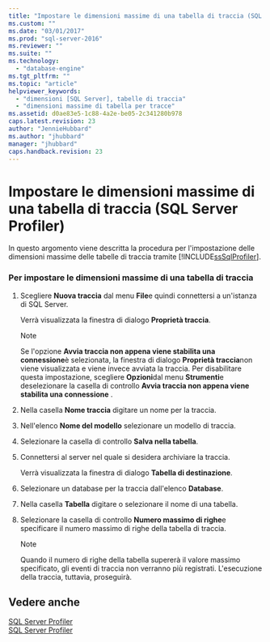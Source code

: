 ```yaml
---
title: "Impostare le dimensioni massime di una tabella di traccia (SQL Server Profiler) | Microsoft Docs"
ms.custom: ""
ms.date: "03/01/2017"
ms.prod: "sql-server-2016"
ms.reviewer: ""
ms.suite: ""
ms.technology: 
  - "database-engine"
ms.tgt_pltfrm: ""
ms.topic: "article"
helpviewer_keywords: 
  - "dimensioni [SQL Server], tabelle di traccia"
  - "dimensioni massime di tabella per tracce"
ms.assetid: d0ae83e5-1c88-4a2e-be05-2c341280b978
caps.latest.revision: 23
author: "JennieHubbard"
ms.author: "jhubbard"
manager: "jhubbard"
caps.handback.revision: 23
---
```

# Impostare le dimensioni massime di una tabella di traccia (SQL Server Profiler)
  In questo argomento viene descritta la procedura per l'impostazione delle dimensioni massime delle tabelle di traccia tramite [!INCLUDE[ssSqlProfiler](../../includes/sssqlprofiler-md.md)].  
  
### Per impostare le dimensioni massime di una tabella di traccia  
  
1.  Scegliere **Nuova traccia** dal menu **File**e quindi connettersi a un'istanza di SQL Server.  
  
     Verrà visualizzata la finestra di dialogo **Proprietà traccia**.  
  
    > [!NOTE]  
    >  Se l'opzione **Avvia traccia non appena viene stabilita una connessione**è selezionata, la finestra di dialogo **Proprietà traccia**non viene visualizzata e viene invece avviata la traccia. Per disabilitare questa impostazione, scegliere **Opzioni**dal menu **Strumenti**e deselezionare la casella di controllo **Avvia traccia non appena viene stabilita una connessione** .  
  
2.  Nella casella **Nome traccia** digitare un nome per la traccia.  
  
3.  Nell'elenco **Nome del modello** selezionare un modello di traccia.  
  
4.  Selezionare la casella di controllo **Salva nella tabella**.  
  
5.  Connettersi al server nel quale si desidera archiviare la traccia.  
  
     Verrà visualizzata la finestra di dialogo **Tabella di destinazione**.  
  
6.  Selezionare un database per la traccia dall'elenco **Database**.  
  
7.  Nella casella **Tabella** digitare o selezionare il nome di una tabella.  
  
8.  Selezionare la casella di controllo **Numero massimo di righe**e specificare il numero massimo di righe della tabella di traccia.  
  
    > [!NOTE]  
    >  Quando il numero di righe della tabella supererà il valore massimo specificato, gli eventi di traccia non verranno più registrati. L'esecuzione della traccia, tuttavia, proseguirà.  
  
## Vedere anche  
 [SQL Server Profiler](../../tools/sql-server-profiler/sql-server-profiler.md)   
 [SQL Server Profiler](../../tools/sql-server-profiler/sql-server-profiler.md)  
  
  